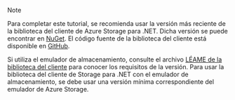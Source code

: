 > [!NOTE]
> Para completar este tutorial, se recomienda usar la versión más reciente de la biblioteca del cliente de Azure Storage para .NET. Dicha versión se puede encontrar en [NuGet](https://www.nuget.org/packages/WindowsAzure.Storage/). El código fuente de la biblioteca del cliente está disponible en [GitHub](https://github.com/Azure/azure-storage-net).
> 
> Si utiliza el emulador de almacenamiento, consulte el archivo [LÉAME de la biblioteca del cliente](https://github.com/Azure/azure-storage-net/blob/master/README.md) para conocer los requisitos de la versión. Para usar la biblioteca del cliente de Storage para .NET con el emulador de almacenamiento, se debe usar una versión mínima correspondiente del emulador de Azure Storage.
> 
> 


